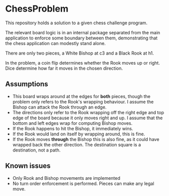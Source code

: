 # ChessProblem

This repository holds a solution to a given chess challenge program.

The relevant board logic is in an internal package separated from the main
application to enforce some boundary between them, demonstrating that the
chess application can modestly stand alone.

There are only two pieces, a White Bishop at c3 and a Black Rook at h1.

In the problem, a coin flip determines whether the Rook moves up or right.  Dice determine how far it moves in the chosen direction.

## Assumptions

*    This board wraps around at the edges for **both** pieces, though the problem only refers to the Rook's wrapping behaviour.  I assume the Bishop can attack the Rook through an edge.
*    The directions only refer to the Rook wrapping off the right edge and top edge of the board because it only moves right and up.  I assume that the bottom and left edges wrap for computing Bishop moves. 
*    If the Rook happens to hit the Bishop, it immediately wins.
*    If the Rook would land on itself by wrapping around, this is fine.
*    If the Rook moves **through** the Bishop this is also fine, as it could have wrapped back the other direction.  The destination square is a destination, not a path.

## Known issues

*    Only Rook and Bishop movements are implemented
*    No turn order enforcement is performed.  Pieces can make any legal move.